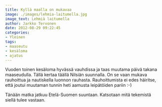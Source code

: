 ```yaml
---
title: Kyllä maalla on mukavaa
image: ./images/lehmia-laitumella.jpg
image_text: Lehmiä laitumella
author: Jarkko Tervonen
date: 2012-08-29 09:22:45
categories:
- Yleinen
tags:
- maaseutu
- kesäloma
- ajatus
---
```

Vuoden toinen kesäloma hyvässä vauhdissa ja taas muutama päivä takana maaseudulla. Tällä kertaa täällä Nilsiän suunnalla. On se vaan mukava rauhoittua ja nautiskella luonnon rauhasta. Rauhoittumista ei edes häiritse, että joutui muutaman tunnin heti aamusta leipätöiden pariin :-)

Tänään matka jatkuu Etelä-Suomen suuntaan. Katsotaan mitä tekemistä siellä tulee vastaan.
